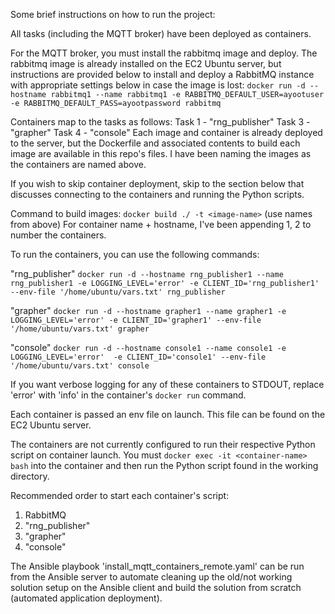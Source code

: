 Some brief instructions on how to run the project:

All tasks (including the MQTT broker) have been deployed as containers.

For the MQTT broker, you must install the rabbitmq image and deploy. The rabbitmq image is already installed on the EC2 Ubuntu server, 
but instructions are provided below to install and deploy a RabbitMQ instance with appropriate settings below in case the image is lost:
`docker run -d --hostname rabbitmq1 --name rabbitmq1 -e RABBITMQ_DEFAULT_USER=ayootuser -e RABBITMQ_DEFAULT_PASS=ayootpassword rabbitmq`

Containers map to the tasks as follows:
Task 1 - "rng_publisher"
Task 3 - "grapher"
Task 4 - "console"
Each image and container is already deployed to the server, but the Dockerfile and associated contents to build each image are available in this repo's files.
I have been naming the images as the containers are named above. 

If you wish to skip container deployment, skip to the section below that discusses connecting to the containers and running the Python scripts.

Command to build images:
`docker build ./ -t <image-name>` (use names from above)
For container name + hostname, I've been appending <name>1, <name>2 to number the containers.

To run the containers, you can use the following commands:

"rng_publisher"
`docker run -d --hostname rng_publisher1 --name rng_publisher1 -e LOGGING_LEVEL='error' -e CLIENT_ID='rng_publisher1' --env-file '/home/ubuntu/vars.txt' rng_publisher`

"grapher"
`docker run -d --hostname grapher1 --name grapher1 -e LOGGING_LEVEL='error' -e CLIENT_ID='grapher1' --env-file '/home/ubuntu/vars.txt' grapher`

"console"
`docker run -d --hostname console1 --name console1 -e LOGGING_LEVEL='error'  -e CLIENT_ID='console1' --env-file '/home/ubuntu/vars.txt' console`

If you want verbose logging for any of these containers to STDOUT, replace 'error' with 'info' in the container's `docker run` command.

Each container is passed an env file on launch. This file can be found on the EC2 Ubuntu server.

The containers are not currently configured to run their respective Python script on container launch. You must `docker exec -it <container-name> bash` into 
the container and then run the Python script found in the working directory.

Recommended order to start each container's script:
1. RabbitMQ
2. "rng_publisher"
3. "grapher"
4. "console"

The Ansible playbook 'install_mqtt_containers_remote.yaml' can be run from the Ansible server to automate cleaning up the old/not working solution setup on the Ansible client and build the solution from scratch (automated application deployment).
